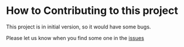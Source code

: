 # How to Contributing to this project

This project is in initial version, so it would have some bugs.

Please let us know when you find some one in the [issues](https://github.com/ZhengLinLei/PingPong.js/issues)